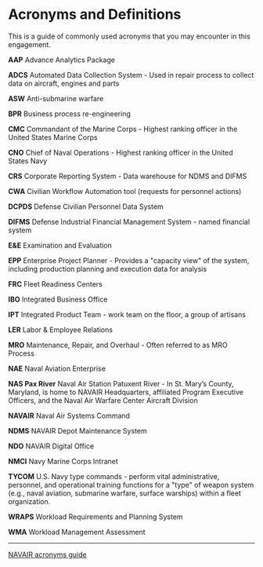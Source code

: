 # Acronyms and Definitions

This is a guide of commonly used acronyms that you may encounter in this engagement.

**AAP** Advance Analytics Package

**ADCS** Automated Data Collection System - Used in repair process to collect data on aircraft, engines and parts

**ASW** Anti-submarine warfare

**BPR** Business process re-engineering

**CMC** Commandant of the Marine Corps - Highest ranking officer in the United States Marine Corps

**CNO** Chief of Naval Operations - Highest ranking officer in the United States Navy

**CRS** Corporate Reporting System - Data warehouse for NDMS and DIFMS

**CWA** Civilian Workflow Automation tool (requests for personnel actions)

**DCPDS** Defense Civilian Personnel Data System

**DIFMS** Defense Industrial Financial Management System - named financial system

**E&E** Examination and Evaluation

**EPP** Enterprise Project Planner - Provides a "capacity view" of the system, including production planning and execution data for analysis

**FRC** Fleet Readiness Centers

**IBO** Integrated Business Office

**IPT** Integrated Product Team - work team on the floor, a group of artisans

**LER** Labor & Employee Relations

**MRO** Maintenance, Repair, and Overhaul - Often referred to as MRO Process

**NAE** Naval Aviation Enterprise

**NAS Pax River** Naval Air Station Patuxent River - In St. Mary’s County, Maryland, is home to NAVAIR Headquarters, affiliated Program Executive Officers, and the Naval Air Warfare Center Aircraft Division

**NAVAIR** Naval Air Systems Command

**NDMS** NAVAIR Depot Maintenance System

**NDO** NAVAIR Digital Office

**NMCI** Navy Marine Corps Intranet 

**TYCOM** U.S. Navy type commands - perform vital administrative, personnel, and operational training functions for a "type" of weapon system (e.g., naval aviation, submarine warfare, surface warships) within a fleet organization.

**WRAPS** Workload Requirements and Planning System

**WMA** Workload Management Assessment

-------

[NAVAIR acronyms guide](http://www.navair.navy.mil/index.cfm?fuseaction=home.display&key=97CBE706-E262-4F5F-8987-F70F8DD1ED55)
